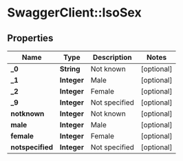 # SwaggerClient::IsoSex

## Properties
Name | Type | Description | Notes
------------ | ------------- | ------------- | -------------
**_0** | **String** | Not known | [optional] 
**_1** | **Integer** | Male | [optional] 
**_2** | **Integer** | Female | [optional] 
**_9** | **Integer** | Not specified | [optional] 
**notknown** | **Integer** | Not known | [optional] 
**male** | **Integer** | Male | [optional] 
**female** | **Integer** | Female | [optional] 
**notspecified** | **Integer** | Not specified | [optional] 



